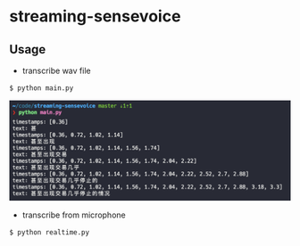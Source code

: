 # streaming-sensevoice

## Usage

- transcribe wav file

``` bash
$ python main.py
```

![](images/screenshot.png)

- transcribe from microphone

``` bash
$ python realtime.py
```
